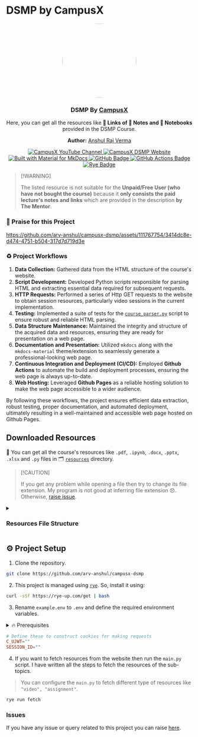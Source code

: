 # DSMP by CampusX

<p align="center">
  <a href="https://learnwith.campusx.in" title="Go to Website">
    <img src="https://avatars.githubusercontent.com/u/53361867?v=4" style="width: 200px; border-radius: 50%;" />
  </a>

  <h3 align="center">DSMP By <a href="https://learnwith.campusx.in">CampusX</a></h3>
  <p align="center">
    Here, you can get all the resources like <strong>🔗 Links of 📝 Notes and 📓 Notebooks</strong> provided in the DSMP Course.
  </p>

  <p align="center">
  <strong>Author:</strong> <a href="https://github.com/arv-anshul">Anshul Raj Verma</a>
  </p>

</p>

<p align="center">
  <a href="https://youtube.com/@campusx-official" title="CampusX YouTube Channel">
    <img src="https://img.shields.io/badge/CampusX-F00?logo=youtube&logoColor=fff" alt="CampusX YouTube Channel">
  </a>
  <a href="https://learnwith.campusx.in" title="CampusX DSMP Website">
    <img src="https://img.shields.io/badge/CampusX_DSMP-0056D2?logo=curl&logoColor=fff" alt="CampusX DSMP Website">
  </a>
  </br>
  <a href="https://squidfunk.github.io/mkdocs-material/" title="Built with Material for MkDocs">
    <img src="https://img.shields.io/badge/Material_for_MkDocs-526CFE?logo=MaterialForMkDocs&logoColor=white" alt="Built with Material for MkDocs">
  </a>
  <a href="https://arv-anshul.github.io/campusx-dsmp" title="Hosted with GitHub Pages">
    <img src="https://img.shields.io/badge/GitHub%20Pages-222?logo=github&logoColor=fff" alt="GitHub Badge">
  </a>
  <a href="https://github.com/arv-anshul/campusx-dsmp/actions" title="Build and Deploy with GitHub Actions">
    <img src="https://img.shields.io/badge/GitHub%20Actions-2088FF?logo=githubactions&logoColor=fff" alt="GitHub Actions Badge">
  </a>
  <a href="https://rye-up.com" title="Project Management Tool">
    <img src="https://img.shields.io/badge/Rye-000?logo=rye&logoColor=fff" alt="Rye Badge">
  </a>
</p>

> \[!WARNING\]
>
> The listed resource is not suitable for the **Unpaid/Free User (who have not bought the course)** because it **only consists the paid lecture's notes and links** which are provided in the description **by The Mentor**.

### 🙌 Praise for this Project

<p align="center">

https://github.com/arv-anshul/campusx-dsmp/assets/111767754/3414dc8e-d474-4751-b504-317d7d719d3e

</p>

### ♻️ Project Workflows

1. **Data Collection:** Gathered data from the HTML structure of the course's website.
2. **Script Development:** Developed Python scripts responsible for parsing HTML and extracting essential data required for subsequent requests.
3. **HTTP Requests:** Performed a series of Http GET requests to the website to obtain session resources, particularly video sessions in the current implementation.
4. **Testing:** Implemented a suite of tests for the [`course_parser.py`](./src/course_parser.py) script to ensure robust and reliable HTML parsing.
5. **Data Structure Maintenance:** Maintained the integrity and structure of the acquired data and resources, ensuring they are ready for presentation on a web page.
6. **Documentation and Presentation:** Utilized `mkdocs` along with the `mkdocs-material` theme/extension to seamlessly generate a professional-looking web page.
7. **Continuous Integration and Deployment (CI/CD):** Employed **Github Actions** to automate the build and deployment processes, ensuring the web page is always up-to-date.
8. **Web Hosting:** Leveraged **Github Pages** as a reliable hosting solution to make the web page accessible to a wider audience.

By following these workflows, the project ensures efficient data extraction, robust testing, proper documentation, and automated deployment, ultimately resulting in a well-maintained and accessible web page hosted on Github Pages.

## Downloaded Resources

🥳 You can get all the course's resources like `.pdf`, `.ipynb`, `.docx`, `.pptx`, `.xlsx` and `.py` files in 🗂️ [`resources`](./resources/) directory.

> \[!CAUTION\]
>
> If you get any problem while opening a file then try to change its file extension. My program is not good at inferring file extension 😞. Otherwise, [raise issue](https://github.com/arv-anshul/campusx-dsmp/issues).

<details>
<summary><h3>Resources File Structure</h3></summary>

```bash
./resources
├── README.md
├── DSMP
│   ├── Parent Session1
│   │   ├── Lecture1
│   │   │   ├── Resource1
│   │   │   └── Resource2
│   │   └── Lecture2
│   │       ├── Resource1
│   │       └── Resource2
│   └── Parent Session2
│       └── Lecture1
│           ├── Resource1
│           └── Resource2
└── Extra  # Some extra stuffs from course (added manually)
```

</details>

## ⚙️ Project Setup

1. Clone the repository.

```bash
git clone https://github.com/arv-anshul/campusx-dsmp
```

2. This project is managed using [`rye`](https://rye-up.com). So, install it using:

```bash
curl -sSf https://rye-up.com/get | bash
```

3. Rename `example.env` to `.env` and define the required environment variables.

<details>
<summary>🔥 Prerequisites</summary>

1. You have to purchase the course.
2. Open the course's website and developer tools of browser.
3. Go to Networks Tab.
4. Select the request where the website makes a call for the data to display.
   - In the "Networks" tab, find the request that corresponds to the data retrieval call. You may filter the requests by XHR or fetch type for AJAX requests.
   - Look for the request URL related to fetching data or making an API call.
5. Copy `c_ujwt` and `SESSIONID` values from the `cookies` headers of that request.
   - Within the selected request, locate the "Headers" tab.
   - Look for the "Cookies" section under "Request Headers" or "Response Headers."
   - Copy the values of `c_ujwt` and `SESSIONID`. These are essential for authenticating your requests.

</details>

```toml
# Define these to construct cookies for making requests
C_UJWT=""
SESSION_ID=""
```

4. If you want to fetch resources from the website then run the `main.py` script. I have written all the steps to fetch the resources of the sub-topics.

> You can configure the `main.py` to fetch different type of resources like `"video", "assignment"`.

```bash
rye run fetch
```

### Issues

If you have any issue or query related to this project you can raise [here](https://github.com/arv-anshul/campusx-dsmp/issues "Project's Issues Tab").
